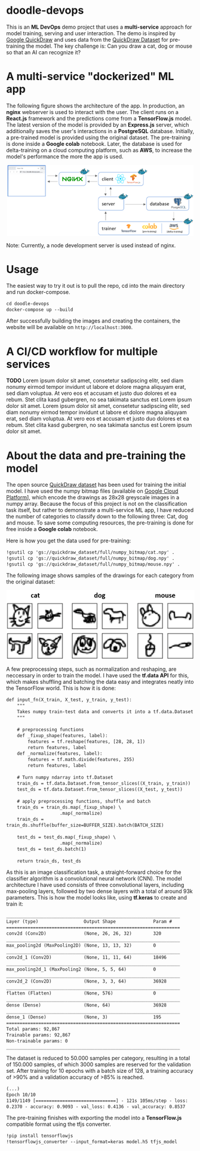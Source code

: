 # doodle-devops
This is an **ML DevOps** demo project that uses a **multi-service** approach for model training, serving and user interaction. The demo is inspired by [Google QuickDraw](https://quickdraw.withgoogle.com/) and uses data from the [QuickDraw Dataset](https://github.com/googlecreativelab/quickdraw-dataset) for pre-training the model.
The key challenge is: Can you draw a cat, dog or mouse so that an AI can recognize it?

# A multi-service "dockerized" ML app

The following figure shows the architecture of the app. In production, an **nginx** webserver is used to interact with the user. The client runs on a **React.js** framework and the predictions come from a **TensorFlow.js** model. The latest version of the model is provided by an **Express.js** server, which additionally saves the user's interactions in a **PostgreSQL** database. Initially, a pre-trained model is provided using the original dataset. The pre-training is done inside a **Google colab** notebook. Later, the database is used for delta-training on a cloud computing platform, such as **AWS**, to increase the model's performance the more the app is used.

<p align="center">
<img src="https://github.com/alxwdm/doodle-devops/blob/master/doc/multi-services_prod.png" width="500">
</p>

Note: Currently, a node development server is used instead of nginx.

# Usage

The easiest way to try it out is to pull the repo, cd into the main directory and run docker-compose.
```
cd doodle-devops
docker-compose up --build
```

After successfully building the images and creating the containers, the website will be available on `http://localhost:3000`.

# A CI/CD workflow for multiple services

**TODO** Lorem ipsum dolor sit amet, consetetur sadipscing elitr, sed diam nonumy eirmod tempor invidunt ut labore et dolore magna aliquyam erat, sed diam voluptua. At vero eos et accusam et justo duo dolores et ea rebum. Stet clita kasd gubergren, no sea takimata sanctus est Lorem ipsum dolor sit amet. Lorem ipsum dolor sit amet, consetetur sadipscing elitr, sed diam nonumy eirmod tempor invidunt ut labore et dolore magna aliquyam erat, sed diam voluptua. At vero eos et accusam et justo duo dolores et ea rebum. Stet clita kasd gubergren, no sea takimata sanctus est Lorem ipsum dolor sit amet.

# About the data and pre-training the model

The open source [QuickDraw dataset](https://github.com/googlecreativelab/quickdraw-dataset#get-the-data) has been used for training the initial model. I have used the numpy bitmap files (available on [Google Cloud Platform](https://console.cloud.google.com/storage/quickdraw_dataset/full/numpy_bitmap)], which encode the drawings as 28x28 greyscale images in a numpy array. Because the focus of this project is not on the classification task itself, but rather to demonstrate a multi-service ML app, I have reduced the number of categories to classify down to the following three: Cat, dog and mouse. To save some computing resources, the pre-training is done for free inside a **Google colab** notebook.

Here is how you get the data used for pre-training:
```
!gsutil cp 'gs://quickdraw_dataset/full/numpy_bitmap/cat.npy' .
!gsutil cp 'gs://quickdraw_dataset/full/numpy_bitmap/dog.npy' .
!gsutil cp 'gs://quickdraw_dataset/full/numpy_bitmap/mouse.npy' .
```

The following image shows samples of the drawings for each category from the original dataset:

<p align="center">
<img src="https://github.com/alxwdm/doodle-devops/blob/master/doc/categories_examples.png" width="700">
</p>

A few preprocessing steps, such as normalization and reshaping, are neccessary in order to train the model. I have used the **tf.data API** for this, which makes shuffling and batching the data easy and integrates neatly into the TensorFlow world. This is how it is done:

```
def input_fn(X_train, X_test, y_train, y_test):
    """
    Takes numpy train-test data and converts it into a tf.data.Dataset
    """

    # preprocessing functions
    def _fixup_shape(features, label):
        features = tf.reshape(features, [28, 28, 1])
        return features, label
    def _normalize(features, label):
        features = tf.math.divide(features, 255)
        return features, label

    # Turn numpy ndarray into tf.Dataset
    train_ds = tf.data.Dataset.from_tensor_slices((X_train, y_train))
    test_ds = tf.data.Dataset.from_tensor_slices((X_test, y_test))

    # apply preprocessing functions, shuffle and batch
    train_ds = train_ds.map(_fixup_shape) \
                    .map(_normalize)
    train_ds = train_ds.shuffle(buffer_size=BUFFER_SIZE).batch(BATCH_SIZE)

    test_ds = test_ds.map(_fixup_shape) \
                    .map(_normalize)
    test_ds = test_ds.batch(1)

    return train_ds, test_ds
```

As this is an image classification task, a straight-forward choice for the classifier algorithm is a convolutional neural network (CNN). The model architecture I have used consists of three convolutional layers, including max-pooling layers, followed by two dense layers with a total of around 93k parameters. This is how the model looks like, using **tf.keras** to create and train it:

```
_________________________________________________________________
Layer (type)                 Output Shape              Param # 
=================================================================
conv2d (Conv2D)              (None, 26, 26, 32)        320       
_________________________________________________________________
max_pooling2d (MaxPooling2D) (None, 13, 13, 32)        0         
_________________________________________________________________
conv2d_1 (Conv2D)            (None, 11, 11, 64)        18496     
_________________________________________________________________
max_pooling2d_1 (MaxPooling2 (None, 5, 5, 64)          0         
_________________________________________________________________
conv2d_2 (Conv2D)            (None, 3, 3, 64)          36928    
_________________________________________________________________
flatten (Flatten)            (None, 576)               0         
_________________________________________________________________
dense (Dense)                (None, 64)                36928     
_________________________________________________________________
dense_1 (Dense)              (None, 3)                 195       
=================================================================
Total params: 92,867
Trainable params: 92,867
Non-trainable params: 0
_________________________________________________________________
```

The dataset is reduced to 50.000 samples per category, resulting in a total of 150.000 samples, of which 3000 samples are reserved for the validation set. After training for 10 epochs with a batch size of 128, a training accuracy of >90% and a validation accuracy of >85% is reached.

```
(...)
Epoch 10/10
1149/1149 [==============================] - 121s 105ms/step - loss: 0.2370 - accuracy: 0.9093 - val_loss: 0.4136 - val_accuracy: 0.8537
``` 

The pre-training finishes with exporting the model into a **TensorFlow.js** compatible format using the tfjs converter.

```
!pip install tensorflowjs
!tensorflowjs_converter --input_format=keras model.h5 tfjs_model
```
